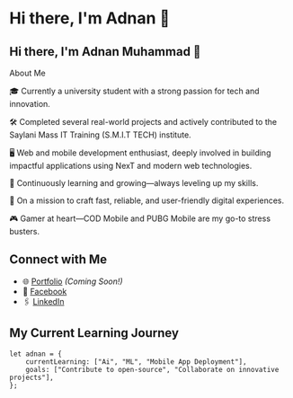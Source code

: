 # Hi there, I'm Adnan 👋

## Hi there, I'm Adnan Muhammad 👋

About Me

🎓 Currently a university student with a strong passion for tech and innovation.

🛠️ Completed several real-world projects and actively contributed to the Saylani Mass IT Training (S.M.I.T TECH) institute.

🖥️ Web and mobile development enthusiast, deeply involved in building impactful applications using NexT and modern web technologies.

🌱 Continuously learning and growing—always leveling up my skills.

🚀 On a mission to craft fast, reliable, and user-friendly digital experiences.

🎮 Gamer at heart—COD Mobile and PUBG Mobile are my go-to stress busters.

## Connect with Me
- 🌐 [Portfolio](#) *(Coming Soon!)*  
- 📘 [Facebook](https://www.facebook.com/profile.php?id=100074830116064)  
- 🖇️ [LinkedIn](https://www.linkedin.com/in/adnan-muhammad-67258828a/)  

## My Current Learning Journey
```
let adnan = {
    currentLearning: ["Ai", "ML", "Mobile App Deployment"],
    goals: ["Contribute to open-source", "Collaborate on innovative projects"],
};

